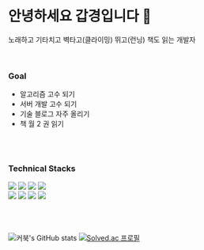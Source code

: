 # 안녕하세요 갑경입니다 :wave:
노래하고 기타치고 벽타고(클라이밍) 뛰고(런닝) 책도 읽는 개발자

<br/>

### Goal
- 알고리즘 고수 되기
- 서버 개발 고수 되기
- 기술 블로그 자주 올리기
- 책 월 2 권 읽기

<br/>
<br/>

### Technical Stacks
<div>
          <img src="https://img.shields.io/badge/Docker-2496ED?style=flat-square&logo=Docker&logoColor=white">
          <img src="https://img.shields.io/badge/Github-181717?style=flat-square&logo=Github&logoColor=white">
          <img src="https://img.shields.io/badge/Java-007396?style=flat-square&logo=Java&logoColor=white">
          <img src="https://img.shields.io/badge/Jenkins-D24939?style=flat-square&logo=Jenkins&logoColor=white">
          <br/><img src="https://img.shields.io/badge/Linux-FCC624?style=flat-square&logo=Linux&logoColor=white">
          <img src="https://img.shields.io/badge/MariaDB-003545?style=flat-square&logo=MariaDB&logoColor=white">
          <img src="https://img.shields.io/badge/MySQL-4479A1?style=flat-square&logo=MySQL&logoColor=white">
          <img src="https://img.shields.io/badge/Spring-6DB33F?style=flat-square&logo=Spring&logoColor=white">
</div>

<br/>
<br/>
<br/>

![커북's GitHub stats](https://github-readme-stats.vercel.app/api?username=rkarud1234&show_icons=true&theme=dracula)
[![Solved.ac 프로필](http://mazassumnida.wtf/api/v2/generate_badge?boj=rkarud1234)](https://solved.ac/rkarud1234)

